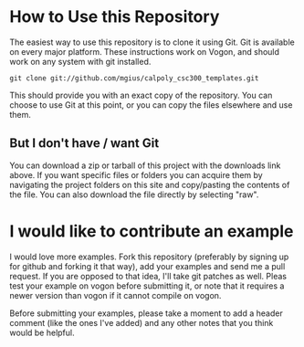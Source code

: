 # How to Use this Repository

The easiest way to use this repository is to clone it using Git.  Git is
available on every major platform.  These instructions work on Vogon, and
should work on any system with git installed.

    git clone git://github.com/mgius/calpoly_csc300_templates.git

This should provide you with an exact copy of the repository.  You can choose
to use Git at this point, or you can copy the files elsewhere and use them.

## But I don't have / want Git

You can download a zip or tarball of this project with the downloads link
above. If you want specific files or folders you can acquire them by navigating the 
project folders on this site and copy/pasting the contents of the file.  You can 
also download the file directly by selecting "raw".

# I would like to contribute an example

I would love more examples.  Fork this repository (preferably by signing up for
github and forking it that way), add your examples and send me a pull request.
If you are opposed to that idea, I'll take git patches as well.  Pleas test
your example on vogon before submitting it, or note that it requires a newer
version than vogon if it cannot compile on vogon.

Before submitting your examples, please take a moment to add a header comment
(like the ones I've added) and any other notes that you think would be helpful.
